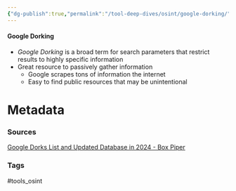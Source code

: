 ```yaml
---
{"dg-publish":true,"permalink":"/tool-deep-dives/osint/google-dorking/","noteIcon":""}
---
```


#### Google Dorking
- *Google Dorking* is a broad term for search parameters that restrict results to highly specific information
- Great resource to passively gather information
	- Google scrapes tons of information the internet
	- Easy to find public resources that may be unintentional






# Metadata

### Sources
[Google Dorks List and Updated Database in 2024 - Box Piper](https://www.boxpiper.com/posts/google-dork-list)
### Tags
#tools_osint